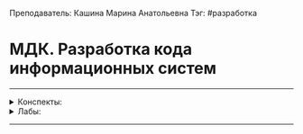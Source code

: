 Преподаватель: Кашина Марина Анатольевна
Тэг: #разработка 
# МДК. Разработка кода информационных систем
---

<details>
    <summary>Конспекты:</summary>

| №      |        |        |        |        |        |        |        |        |         |
| :---: | :---: | :---: | :---: | :---: | :---: | :---: | :---: | :---: | :---: |
| [K1][]  | [K2][]  | [K3][]  | [K4][]  | [K5][]  | 6  | 7  | 8  | 9  | 10  |

</details>

<details>
    <summary>Лабы:</summary>

| №   |     |     |     |     |     |     |     |     |     |
| :---: | :---: | :---: | :---: | :---: | :---: | :---: | :---: | :---: | :---: |
| [L1][] | [L2-3][] | [L4-5][] | [L6-7][] |   [L8-9][]  | [L10-11][]    | [L12-13][]    |    [L14-15][] |  [L16-17][]   | [L18-19][]  | 
| [L20-21] |  |  |  |     |   |   |     |     |   |

</details>

[K1]: develop(1).md
[K2]: develop(2).md
[K3]: develop(3).md
[K4]: develop(4).md
[K5]: develop(5).md

[L1]: develop_laba(1).md
[L2-3]: develop_laba(2-3).md
[L4-5]: develop_laba(4-5).md
[L6-7]: develop_laba(6-7).md
[L8-9]: develop_laba(8-9).md
[L10-11]: develop_laba(10-11).md
[L12-13]: develop_laba(12-13).md
[L14-15]: develop_laba(14-15).md
[L16-17]: develop_laba(16-17).md
[L18-19]: develop_laba(18-19).md
[L20-21]: develop_laba(20-21).md

---
